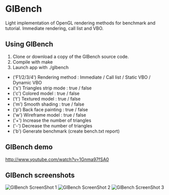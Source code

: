 GlBench
======

Light implementation of OpenGL rendering methods for benchmark and tutorial. Immediate rendering, call list and VBO.

Using GlBench
------------

1. Clone or download a copy of the GlBench source code.
2. Compile with make
3. Launch app with ./glbench

 - ('F1/2/3/4') Rendering method : Immediate / Call list / Static VBO / Dynamic VBO
 - ('s') Triangles strip mode : true / false
 - ('c') Colored model : true / false
 - ('t') Textured model : true / false
 - ('m') Smooth shading : true / false
 - ('p') Back face painting : true / false
 - ('w') Wireframe model : true / false
 - ('+') Increase the number of triangles
 - ('-') Decrease the number of triangles
 - ('b') Generate benchmark (create bench.txt report)

GlBench demo
------------

http://www.youtube.com/watch?v=1Gnma97fSA0

GlBench screenshots
------------------

![GlBench ScreenShot 1](http://glbench.y3h.net/glbench1.png)
![GlBench ScreenShot 2](http://glbench.y3h.net/glbench2.png)
![GlBench ScreenShot 3](http://glbench.y3h.net/glbench3.png)
